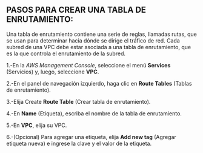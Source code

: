 ## PASOS PARA CREAR UNA TABLA DE ENRUTAMIENTO:

Una tabla de enrutamiento contiene una serie de reglas, llamadas rutas, que se usan para determinar hacia dónde se dirige el tráfico de red. Cada subred de una VPC debe estar asociada a una tabla de enrutamiento, que es la que controla el enrutamiento de la subred.

1.-En la *AWS Management Console*, seleccione el menú **Services** (Servicios) y, luego, seleccione **VPC**.

2.-En el panel de navegación izquierdo, haga clic en **Route Tables** (Tablas de enrutamiento).

3.-Elija Create **Route Table** (Crear tabla de enrutamiento).




4.-En **Name** (Etiqueta), escriba el nombre de la tabla de enrutamiento.

5.-En **VPC**, elija su VPC.

6.-(Opcional) Para agregar una etiqueta, elija **Add new tag** (Agregar etiqueta nueva) e ingrese la clave y el valor de la etiqueta.
